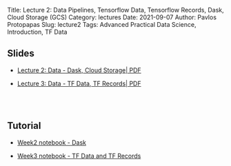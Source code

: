 Title: Lecture 2: Data Pipelines, Tensorflow Data, Tensorflow Records, Dask, Cloud Storage (GCS)
Category: lectures
Date: 2021-09-07
Author: Pavlos Protopapas
Slug: lecture2
Tags: Advanced Practical Data Science, Introduction, TF Data 

## Slides


- [Lecture 2: Data - Dask, Cloud Storage| PDF]({attach}presentation/session2.pdf) 

- [Lecture 3: Data - TF Data, TF Records| PDF]({attach}presentation/session3.pdf) 

<br/><br/>

## Tutorial 

- [Week2 notebook - Dask](https://colab.research.google.com/drive/1_xDlL9YBZUJKsQQ1UYaFIwWSHW9tKP7X?usp=sharing)

- [Week3 notebook - TF Data and TF Records](https://colab.research.google.com/drive/1uJnJBwdbfg5YS6m-0eHqZZVWEthr0Rhu?usp=sharing)
